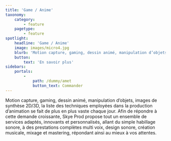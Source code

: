 ```yaml
---
title: 'Game / Anime'
taxonomy:
    category:
        - feature
    pagetype:
        - feature
spotlight:
    headline: 'Game / Anime'
    image: images/micro4.jpg
    blurb: 'Motion capture, gaming, dessin animé, manipulation d’objets, images de synthèse 2D/3D, la liste des techniques employées dans la production d’animation se fait de plus en plus vaste chaque jour. Afin de répondre à cette demande croissante, Skye Prod propose tout un ensemble de services adaptés, innovants et personnalisés, allant du simple habillage sonore, à des prestations complètes multi voix, design sonore, création musicale, mixage et mastering, répondant ainsi au mieux à vos attentes.'
    button:
        text: 'En savoir plus'
sidebars:
    portals:
        -
            path: /dummy/amet
            button_text: Commander
---
```


Motion capture, gaming, dessin animé, manipulation d’objets, images de synthèse 2D/3D, la liste des techniques employées dans la production d’animation se fait de plus en plus vaste chaque jour. Afin de répondre à cette demande croissante, Skye Prod propose tout un ensemble de services adaptés, innovants et personnalisés, allant du simple habillage sonore, à des prestations complètes multi voix, design sonore, création musicale, mixage et mastering, répondant ainsi au mieux à vos attentes.
